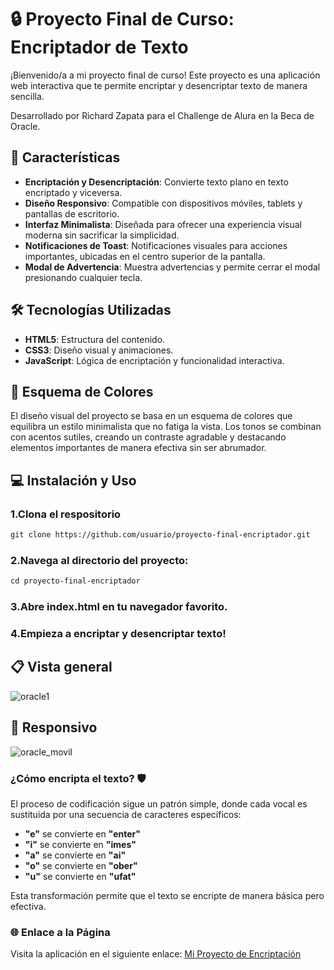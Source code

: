 # 🔒 Proyecto Final de Curso: Encriptador de Texto

¡Bienvenido/a a mi proyecto final de curso! Este proyecto es una aplicación web interactiva que te permite encriptar y desencriptar texto de manera sencilla. 

Desarrollado por Richard Zapata para el Challenge de Alura en la Beca de Oracle.

## 🚀 Características

- **Encriptación y Desencriptación**: Convierte texto plano en texto encriptado y viceversa.
- **Diseño Responsivo**: Compatible con dispositivos móviles, tablets y pantallas de escritorio.
- **Interfaz Minimalista**: Diseñada para ofrecer una experiencia visual moderna sin sacrificar la simplicidad.
- **Notificaciones de Toast**: Notificaciones visuales para acciones importantes, ubicadas en el centro superior de la pantalla.
- **Modal de Advertencia**: Muestra advertencias y permite cerrar el modal presionando cualquier tecla.

## 🛠️ Tecnologías Utilizadas

- **HTML5**: Estructura del contenido.
- **CSS3**: Diseño visual y animaciones.
- **JavaScript**: Lógica de encriptación y funcionalidad interactiva.

## 🎨 Esquema de Colores

El diseño visual del proyecto se basa en un esquema de colores que equilibra un estilo minimalista que no fatiga la vista. Los tonos se combinan con acentos sutiles, creando un contraste agradable y destacando elementos importantes de manera efectiva sin ser abrumador.

## 💻 Instalación y Uso

### 1.Clona el respositorio
```html
git clone https://github.com/usuario/proyecto-final-encriptador.git
```
### 2.Navega al directorio del proyecto:
```html
cd proyecto-final-encriptador
```
### 3.Abre index.html en tu navegador favorito.

### 4.Empieza a encriptar y desencriptar texto!

## 📋 Vista general

![oracle1](https://github.com/user-attachments/assets/f393352f-ca2b-4026-bd4c-843e15449fb0)

## 📱 Responsivo

![oracle_movil](https://github.com/user-attachments/assets/8ca6e7c1-3e48-4377-86e2-0029c3c4b696)

### ¿Cómo encripta el texto? 🛡️

El proceso de codificación sigue un patrón simple, donde cada vocal es sustituida por una secuencia de caracteres específicos:

- **"e"** se convierte en **"enter"**
- **"i"** se convierte en **"imes"**
- **"a"** se convierte en **"ai"**
- **"o"** se convierte en **"ober"**
- **"u"** se convierte en **"ufat"**

Esta transformación permite que el texto se encripte de manera básica pero efectiva.

### 🌐 Enlace a la Página

Visita la aplicación en el siguiente enlace: [Mi Proyecto de Encriptación](https://encriptador-proyecto.vercel.app/)
